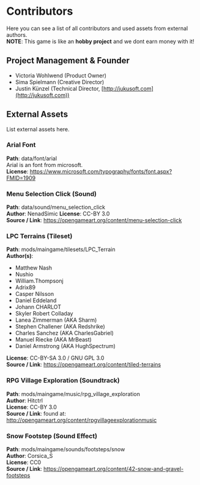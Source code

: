 # Contributors

Here you can see a list of all contributors and used assets from external authors.\
**NOTE**: This game is like an **hobby project** and we dont earn money with it!

## Project Management & Founder

  - Victoria Wohlwend (Product Owner)
  - Sima Spielmann (Creative Director)
  - Justin Künzel (Technical Director, [http://jukusoft.com](http://jukusoft.com))
  
## External Assets

List external assets here.

### Arial Font

**Path**: data/font/arial\
Arial is an font from microsoft.\
**License**: https://www.microsoft.com/typography/fonts/font.aspx?FMID=1909

### Menu Selection Click (Sound)

**Path**: data/sound/menu_selection_click\
**Author**: NenadSimic
**License**: CC-BY 3.0\
**Source / Link**: https://opengameart.org/content/menu-selection-click

### LPC Terrains (Tileset)

**Path**: mods/maingame/tilesets/LPC_Terrain\
**Author(s)**:

  - Matthew Nash
  - Nushio
  - William.Thompsonj
  - Adrix89
  - Casper Nilsson
  - Daniel Eddeland
  - Johann CHARLOT
  - Skyler Robert Colladay
  - Lanea Zimmerman (AKA Sharm)
  - Stephen Challener (AKA Redshrike)
  - Charles Sanchez (AKA CharlesGabriel)
  - Manuel Riecke (AKA MrBeast)
  - Daniel Armstrong (AKA HughSpectrum)
  
**License**: CC-BY-SA 3.0 / GNU GPL 3.0\
**Source / Link**: https://opengameart.org/content/tiled-terrains

### RPG Village Exploration (Soundtrack)

**Path**: mods/maingame/music/rpg_village_exploration\
**Author**: Hitctrl\
**License**: CC-BY 3.0\
**Source / Link**: found at: http://opengameart.org/content/rpgvillageexplorationmusic

### Snow Footstep (Sound Effect)

**Path**: mods/maingame/sounds/footsteps/snow\
**Author**: Corsica_S\
**License**: CC0\
**Source / Link**: https://opengameart.org/content/42-snow-and-gravel-footsteps